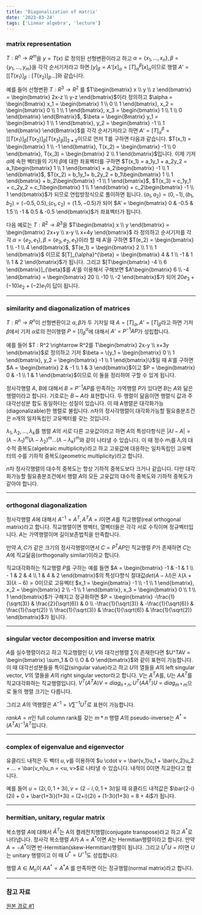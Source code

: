 ```yaml
---
title: 'Diagonalization of matrix'
date: '2023-03-24'
tags: ['Linear algebra', 'lecture']
---
```


### matrix representation

$T : R^n \rightarrow R^m$을 $y=T(x)$ 로 정의된 선형변환이라고 하고 $\alpha = \{x_1, …, x_n\}, \beta = \{y_1, …, y_m\}$을 각각 순서기저라고 하면 $[y]_{\beta} = A’[x]_{\alpha} = [T]_{\alpha}^{\beta}[x]_{\alpha}$이므로 행렬 $A’=[[T(x_1)]_{\beta}:[T(x_2)]_{\beta}…]$와 같습니다.

예를 들어 선형변환 $T : R^3 \rightarrow R^2$ 를 $T\begin{bmatrix} x \\ y \\ z \end{bmatrix} = \begin{bmatrix} 2x-z \\ y-z \end{bmatrix}$이라 정의하고 $\alpha = \begin{Bmatrix} x_1 = \begin{bmatrix} 1 \\ 0 \\ 1 \end{bmatrix}, x_2 = \begin{bmatrix} 0 \\ 1 \\ 1 \end{bmatrix}, x_3 = \begin{bmatrix} 1 \\ 1 \\ 0 \end{bmatrix} \end{Bmatrix}$, $\beta = \begin{Bmatrix} y_1 = \begin{bmatrix} 1 \\ 1 \end{bmatrix}, y_2 = \begin{bmatrix} -1 \\ 1 \end{bmatrix} \end{Bmatrix}$를 각각 순서기저라고 하면 $A’ = [T]_{\alpha}^{\beta} = [[T(x_1)]_{\beta} [T(x_2)]_{\beta} [T(x_3)_{\beta}]]_{2*3}$이므로 먼저 T를 구하면 다음과 같습니다. $T(x_1) = \begin{bmatrix} 1 \\ -1 \end{bmatrix}, T(x_2) = \begin{bmatrix} -1 \\ 0 \end{bmatrix}, T(x_3) = \begin{bmatrix} 2 \\ 1 \end{bmatrix}$입니다. 이제 기저 $\alpha$에 속한 벡터들의 기저 $\beta$에 대한 좌표벡터를 구하면 $T(x_1) = a_1y_1 + a_2y_2 = a_1\begin{bmatrix} 1 \\ 1 \end{bmatrix} + a_2\begin{bmatrix} -1 \\ 1 \end{bmatrix}$, $T(x_2) = b_1y_1+ b_2y_2 = b_1\begin{bmatrix} 1 \\ 1 \end{bmatrix} + b_2\begin{bmatrix} -1 \\ 1 \end{bmatrix}$, $T(x_3) = c_1y_1 + c_2y_2 = c_1\begin{bmatrix} 1 \\ 1 \end{bmatrix} + c_2\begin{bmatrix} -1 \\ 1 \end{bmatrix}$가 되므로 연립방정식으로 풀이하면 됩니다. $(a_1, a_2) = (0, -1), (b_1, b_2) = (-0.5, 0.5), (c_1, c_2) = (1.5, -0.5)$가 되어 $A’ = \begin{bmatrix} 0 & -0.5 & 1.5 \\ -1 & 0.5 & -0.5 \end{bmatrix}$가 좌표벡터가 됩니다.

다음 예로는 $T : R^2 \rightarrow R^3$을 $T\begin{bmatrix} x \\ y \end{bmatrix} = \begin{bmatrix} 2x+y \\ x-y \\ x+4y \end{bmatrix}$ 라 정의하고 순서기저를 각각 $\alpha = \{e_2, e_1\}, \beta = \{e_3, e_2, e_1\}$이라 할 때 A’을 구하면 $T(e_2) = \begin{bmatrix} 1 \\ -1 \\ 4 \end{bmatrix}$, $T(e_1) = \begin{bmatrix} 2 \\ 1 \\ 1 \end{bmatrix}$ 이므로 $[T]_{\alpha}^{\beta} = \begin{bmatrix} 4 & 1 \\ -1 & 1 \\ 1 & 2 \end{bmatrix}$가 됩니다. 그리고 $[T\begin{bmatrix} -4 \\ 6 \end{bmatrix}]_{\beta}$를 $A’$를 이용해서 구해보면 $A’\begin{bmatrix} 6 \\ -4 \end{bmatrix} = \begin{bmatrix} 20 \\ -10 \\ -2 \end{bmatrix}$가 되어 $20e_3 + (-10)e_2 + (-2)e_1$이 답이 됩니다.

---

### similarity and diagonalization of matrices

$T : R^n \rightarrow R^n$이 선형변환이고 $\alpha, \beta$가 두 기저일 때 $A = [T]_{\alpha}, A’ = [T]_{\beta}$라고 하면 기저 $\beta$에서 기저 $\alpha$로의 전이행렬 $P = [I]_{\beta}^{\alpha}$에 대해서 $A’ = P^{-1}AP$가 성립합니다.

예를 들어 $T : R^2 \rightarrow R^2를 T\begin{bmatrix} 2x-y \\ x+3y \end{bmatrix}$로 정의하고 기저 $\beta = \{y_1 = \begin{bmatrix} 0 \\ 1 \end{bmatrix}, y_2 = \begin{bmatrix} -1 \\ 1 \end{bmatrix}\}$일 때 A’를 구하면 $A = \begin{bmatrix} 2 & -1 \\ 1 & 3 \end{bmatrix}$이고 $P = \begin{bmatrix} 0 & -1 \\ 1 & 1 \end{bmatrix}$이므로 이 둘을 정리하여 구할 수 있게 됩니다.

정사각행렬 $A$, $B$에 대해서 $B = P^{-1}AP$를 만족하는 가역행렬 $P$가 있다면 $B$는 $A$와 닮은 행렬이라고 합니다. 기호로는 $B$ ~ $A$라 표현합니다. 두 행렬이 닮음이면 행렬식 값과 주대각선성분 합도 동일하다는 성질이 있습니다. 이 때 A행렬은 대각화가능(diagonalizable)한 행렬로 불립니다. $n$차의 정사각행렬이 대각화가능할 필요충분조건은 $n$개의 일차독립인 고유벡터를 갖는 것입니다.

$\lambda_1, \lambda_2, …, \lambda_k$를 행렬 $A$의 서로 다른 고윳값이라고 하면 $A$의 특성다항식은 $|\lambda I-A| = (\lambda - \lambda_1)^m(\lambda - \lambda_2)^m…(\lambda - \lambda_k)^m$와 같이 나타낼 수 있습니다. 이 때 정수 $m_i$를 $\lambda_i$의 대수적 중복도(algebraic multiplicity)라고 하고 고윳값에 대응하는 일차독립인 고유벡터의 수를 기하적 중복도(geometric multiplicity)라고 합니다.

$n$차 정사각행렬의 대수적 중복도는 항상 기하적 중복도보다 크거나 같습니다. 다만 대각화가능할 필요충분조건에서 행렬 $A$의 모든 고윳값의 대수적 중복도와 기하적 중복도가 같아야 합니다.

---

### orthogonal diagonalization

정사각행렬 $A$에 대해서 $A^{-1} = A^T, A^TA = I$이면 $A$를 직교행렬(real orthogonal matrix)라고 합니다. 직교행렬이면 행벡터, 열벡터들은 각각 서로 수직이며 정규벡터입니다. $A$는 가역행렬이며 길이보존법칙을 만족합니다.

만약 $A, C$가 같은 크기의 정사각행렬이면서 $C = P^TAP$인 직교행렬 $P$가 존재하면 $C$는 $A$에 직교닮음(orthogonally similar)이라고 합니다.

직교대각화하는 직교행렬 $P$를 구하는 예를 들면 $A = \begin{bmatrix} -1 & -1 & 1 \\ - 1 & 2 & 4 \\ 1 & 4 & 2 \end{bmatrix}$의 특성다항식 절대값$det(A-\lambda I)$은 $\lambda (\lambda + 3) (\lambda - 6) = 0$이므로 고유벡터 $x_1 = \begin{bmatrix} -1 \\ -1 \\ 1 \end{bmatrix}, x_2 = \begin{bmatrix} 2 \\ -1 \\ 1 \end{bmatrix}, x_3 = \begin{bmatrix} 0 \\ 1 \\ 1 \end{bmatrix}$가 구해지고 정규화하면 $P = \begin{bmatrix} -\frac{1}{\sqrt(3)} & \frac{2}{\sqrt(6)} & 0 \\ -\frac{1}{\sqrt(3)} & -\frac{1}{\sqrt(6)} & \frac{1}{\sqrt(2)} \\ \frac{1}{\sqrt(3)} & \frac{1}{\sqrt(6)} & \frac{1}{\sqrt(2)} \end{bmatrix}$가 됩니다.

---

### singular vector decomposition and inverse matrix

$A$를 실수행렬이라고 하고 직교행렬인 $U, V$와 대각선행렬 $\sum$이 존재한다면 $U^TAV = \begin{bmatrix} \sum_1 & O \\ O & O \end{bmatrix}$와 같이 표현이 가능합니다. 이 때 대각선성분들을 특이값(singular value)라고 하고 $U$의 열들을 $A$의 left singular vector, $V$의 열들을 $A$의 right singular vector라고 합니다. $V$는 $A^TA$를, $U$는 $AA^T$를 직교대각화하는 직교행렬입니다. $V^T(A^TA)V = diag_{n*n}, U^T(AA^T)U = diag_{m*m}$으로 둘의 행렬 크기는 다릅니다.

그리고 $A$의 역행렬은 $A^{-1} = V\sum^{-1}U^T$로 표현이 가능합니다.

$rankA = n$인 full column rank를 갖는 $m*n$ 행렬 $A$의 pseudo-inverse는 $A^{\dagger} = (A^TA)^{-1}A^T$입니다.

---

### complex of eigenvalue and eigenvector

유클리드 내적은 두 벡터 $u, v$를 이용하여 $u \cdot v = \bar{v_1}u_1 + \bar{v_2}u_2 + … + \bar{v_n}u_n = <u, v>$로 나타낼 수 있습니다. 내적이 0이면 직교한다고 합니다.

예를 들어 $u = (2i, 0, 1+3i), v = (2-i, 0, 1+3i)$일 때 유클리드 내적값은 $\bar{2-i}(2i) + 0 + \bar{1+3i}(1+3i) = (2+i)(2i) + (1-3i)(1+3i) = 8 + 4i$가 됩니다.

---

### hermitian, unitary, regular matrix

복소행렬 $A$에 대해서 $\bar{A}^T$는 A의 켤레전치행렬(conjugate transpose)라고 하고 $A^*$로 나타냅니다. 정사각 복소행렬 $A$가 $A = A^*$이면 $A$는 Hermitian행렬이라고 합니다. 만약 $A = -A^*$이면 반-Hermitian(skew-Hermitian)행렬이 됩니다. 그리고 $U^*U = I$이면 $U$는 unitary 행렬이고 이 때  $U^* = U^{-1}$도 성립합니다.

행렬 $A \in M_n$이 $AA^* = A^*A$ 를 만족하면 이는 정규행렬(normal matrix)라고 합니다.

---

### 참고 자료

[원본 경로 #1](http://matrix.skku.ac.kr/2015-Album/BigBook-LinearAlgebra-2015.pdf)